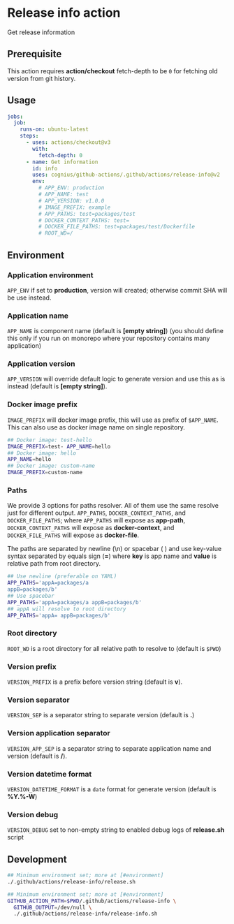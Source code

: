 # Release info action

Get release information

## Prerequisite

This action requires **action/checkout** fetch-depth to be `0`
for fetching old version from git history.

## Usage

```yaml
jobs:
  job:
    runs-on: ubuntu-latest
    steps:
      - uses: actions/checkout@v3
        with:
          fetch-depth: 0
      - name: Get information
        id: info
        uses: cognius/github-actions/.github/actions/release-info@v2
        env:
          # APP_ENV: production
          # APP_NAME: test
          # APP_VERSION: v1.0.0
          # IMAGE_PREFIX: example
          # APP_PATHS: test=packages/test
          # DOCKER_CONTEXT_PATHS: test=
          # DOCKER_FILE_PATHS: test=packages/test/Dockerfile
          # ROOT_WD=/
```

## Environment

### Application environment

`APP_ENV` if set to **production**, version will created; otherwise commit SHA will be use instead.

### Application name

`APP_NAME` is component name (default is **[empty string]**)
(you should define this only if you run on monorepo where your repository contains many application)

### Application version

`APP_VERSION` will override default logic to generate version
and use this as is instead (default is **[empty string]**).

### Docker image prefix

`IMAGE_PREFIX` will docker image prefix, this will use as prefix of `$APP_NAME`.
This can also use as docker image name on single repository.

```bash
## Docker image: test-hello
IMAGE_PREFIX=test- APP_NAME=hello
## Docker image: hello
APP_NAME=hello
## Docker image: custom-name
IMAGE_PREFIX=custom-name
```

### Paths

We provide 3 options for paths resolver. All of them use the same resolve just for different output.
`APP_PATHS`, `DOCKER_CONTEXT_PATHS`, and `DOCKER_FILE_PATHS`;
where `APP_PATHS` will expose as **app-path**, `DOCKER_CONTEXT_PATHS` will expose as **docker-context**,
and `DOCKER_FILE_PATHS` will expose as **docker-file**.

The paths are separated by newline (\n) or spacebar ( )
and use key-value syntax separated by equals sign (**=**) where 
**key** is app name and **value** is relative path from root directory.

```bash
## Use newline (preferable on YAML)
APP_PATHS='appA=packages/a
appB=packages/b'
## Use spacebar
APP_PATHS='appA=packages/a appB=packages/b'
## appA will resolve to root directory
APP_PATHS='appA= appB=packages/b'
```

### Root directory

`ROOT_WD` is a root directory for all relative path to resolve to (default is `$PWD`)

### Version prefix

`VERSION_PREFIX` is a prefix before version string (default is **v**).

### Version separator

`VERSION_SEP` is a separator string to separate version (default is **.**)

### Version application separator

`VERSION_APP_SEP` is a separator string to
separate application name and version (default is **/**).

### Version datetime format

`VERSION_DATETIME_FORMAT` is a `date` format for
generate version (default is **%Y.%-W**)

### Version debug

`VERSION_DEBUG` set to non-empty string to enabled debug logs of **release.sh** script

## Development

```bash
## Minimum environment set; more at [#environment]
./.github/actions/release-info/release.sh

## Minimum environment set; more at [#environment]
GITHUB_ACTION_PATH=$PWD/.github/actions/release-info \
  GITHUB_OUTPUT=/dev/null \
  ./.github/actions/release-info/release-info.sh
```
